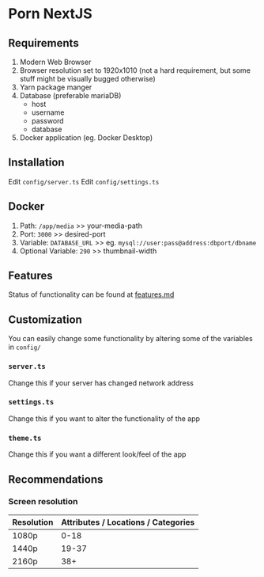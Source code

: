 # Porn NextJS

## Requirements

1. Modern Web Browser
2. Browser resolution set to 1920x1010 (not a hard requirement, but some stuff might be visually bugged otherwise)
3. Yarn package manger
4. Database (preferable mariaDB)
   - host
   - username
   - password
   - database
5. Docker application (eg. Docker Desktop)

## Installation

Edit `config/server.ts`
Edit `config/settings.ts`

## Docker

1. Path: `/app/media` >> your-media-path
2. Port: `3000` >> desired-port
3. Variable: `DATABASE_URL` >> eg. `mysql://user:pass@address:dbport/dbname`
4. Optional Variable: `290` >> thumbnail-width

## Features

Status of functionality can be found at [features.md](FEATURES.md)

## Customization

You can easily change some functionality by altering some of the variables in `config/`

### `server.ts`

Change this if your server has changed network address

### `settings.ts`

Change this if you want to alter the functionality of the app

### `theme.ts`

Change this if you want a different look/feel of the app

## Recommendations

### Screen resolution

| Resolution | Attributes / Locations / Categories |
| ---------- | ----------------------------------- |
| 1080p      | 0-18                                |
| 1440p      | 19-37                               |
| 2160p      | 38+                                 |
